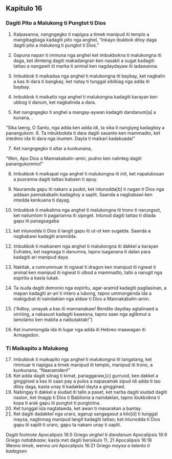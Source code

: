 Kapitulo 16
-----------

### Dagiti Pito a Malukong ti Pungtot ti Dios

1. Kalpasanna, nangngegko ti napigsa a timek manipud iti templo a mangibagbaga kadagiti pito nga anghel, “Inkayo ibukbok ditoy daga dagiti pito a malukong ti pungtot ti Dios.”

2. Gapuna napan ti immuna nga anghel ket imbukbokna ti malukongna iti daga, ket dimteng dagiti makadangran ken nasakit a sugat kadagiti tattao a nangawit iti marka ti animal ken nagdaydayaw iti ladawanna.

3. Imbukbok ti maikadua nga anghel ti malukongna iti baybay, ket nagbalin a kas iti dara ti bangkay, ket natay ti tunggal sibibiag nga adda iti baybay.

4. Imbukbok ti maikatlo nga anghel ti malukongna kadagiti karayan ken ubbog ti danum, ket nagbalinda a dara.
5. Ket nangngegko ti anghel a mangay-aywan kadagiti dandanum[a] a kunana, .

“Sika laeng, O Santo, nga adda ken adda idi, ta sika ti nangiyeg kadagitoy a panangukom.
6. Ta inbukbokda ti dara dagiti sasanto ken mammadto, ket intedmo ida iti dara nga inumen.
   Dayta ti maikari kadakuada!”

7. Ket nangngegko ti altar a kunkunana,

“Wen, Apo Dios a Mannakabalin-amin, pudno ken nalinteg dagiti panangukommo!”

8. Imbukbok ti maikapat nga anghel ti malukongna iti init, ket napalubosan a puoranna dagiti tattao babaen ti apuy.
9. Nauramda gapu iti nakaro a pudot, ket inlunodda[b] ti nagan ti Dios nga addaan pannakabalin kadagitoy a saplit. Saanda a nagbabawi ken intedda kenkuana ti dayag.

10. Imbukbok ti maikalima nga anghel ti malukongna iti trono ti narungsot, ket nailumlom ti pagarianna iti sipnget. Inlunod dagiti tattao ti dilada gapu iti panagsagaba
11. ket inlunodda ti Dios ti langit gapu iti ut-ot ken sugatda. Saanda a nagbabawi kadagiti aramidda.

12. Imbukbok ti maikanem nga anghel ti malukongna iti dakkel a karayan Eufrates, ket nagmaga ti danumna, tapno isaganana ti dalan para kadagiti ari manipud daya.
13. Nakitak, a rumrummuar iti ngiwat ti dragon ken manipud iti ngiwat ti animal ken manipud iti ngiwat ti ulbod a mammadto, tallo a narugit nga espiritu a kasla tukak.
14. Ta isuda dagiti demonio nga espiritu, agar-aramid kadagiti pagilasinan, a mapan kadagiti ar-ari ti intero a lubong, tapno ummongenda ida a makigubat iti naindaklan nga aldaw ti Dios a Mannakabalin-amin.
15. (“Adtoy, umayak a kas iti mannanakaw! Bendito daydiay agtalinaed a siririing, a nakasuot kadagiti kawesna, tapno saan nga aglikmut a lamolamo ken makita a naibutaktak!”)
16. Ket inummongda ida iti lugar nga adda iti Hebreo maawagan iti Armagedon.

### Ti Maikapito a Malukong

17. Imbukbok ti maikapito nga anghel ti malukongna iti tangatang, ket rimmuar ti napigsa a timek manipud iti templo, manipud iti trono, a kunkunana, “Naaramiden!”
18. Ket adda dagiti silnag ti kimat, panaggaraw,[c] gurruod, ken dakkel a ginggined a kas iti saan pay a pulos a napasamak sipud idi adda ti tao ditoy daga, kasta unay ti kadakkel dayta a ginggined.
19. Nabingay ti dakkel a siudad iti tallo a paset, ket narba dagiti siudad dagiti nasion, ket linagip ti Dios ti Babilonia a naindaklan, tapno ibukbokna ti kopa ti arak gapu iti pungtot ti pungtotna.
20. Ket tunggal isla nagtalawda, ket awan ti masarakan a bantay.
21. Ket dagiti dadakkel nga uraro, agarup sangagasut a kilo[d] ti tunggal maysa, nagtinnag manipud langit kadagiti tattao; ket inlunodda ti Dios gapu iti saplit ti uraro, gapu ta nakaro unay ti saplit.

Dagiti footnote
Apocalipsis 16:5 Griego *anghel ti dandanum*
Apocalipsis 16:9 Griego *natabbaaw*; kasta met dagiti bersikulo 11, 21
Apocalipsis 16:18 Wenno *timek*, wenno *uni*
Apocalipsis 16:21 Griego *maysa a talento ti kadagsen*